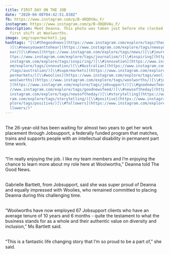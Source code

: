 ```yaml
---
title: FIRST DAY ON THE JOB
date: "2020-04-08T04:42:51.830Z"
fb: https://www.instagram.com/p/B-d8QDVAu_F/
instagram: https://www.instagram.com/p/B-d8QDVAu_F/
description: Meet Deanna. This photo was taken just before she clocked on her
  first shift at Woolworths.
image: img/supermarket1.jpg
hashtags: "[\\#thegoodnews](https://www.instagram.com/explore/tags/thegoodnews/\
  )[\\#newsyouwanttohear](https://www.instagram.com/explore/tags/newsyouwanttoh\
  ear/)[\\#news](https://www.instagram.com/explore/tags/news/)[\\#journalism](h\
  ttps://www.instagram.com/explore/tags/journalism/)[\\#inspiring](https://www.\
  instagram.com/explore/tags/inspiring/)[\\#innovation](https://www.instagram.c\
  om/explore/tags/innovation/)[\\#Australian](https://www.instagram.com/explore\
  /tags/australian/)[\\#supermarkets](https://www.instagram.com/explore/tags/su\
  permarkets/)[\\#woolies](https://www.instagram.com/explore/tags/woolies/)[\\#\
  woolworths](https://www.instagram.com/explore/tags/woolworths/)[\\#jobsupport\
  ](https://www.instagram.com/explore/tags/jobsupport/)[\\#goodnewsfeed](https:\
  //www.instagram.com/explore/tags/goodnewsfeed/)[\\#newsoftheday](https://www.\
  instagram.com/explore/tags/newsoftheday/)[\\#storytelling](https://www.instag\
  ram.com/explore/tags/storytelling/)[\\#positive](https://www.instagram.com/ex\
  plore/tags/positive/)[\\#followers](https://www.instagram.com/explore/tags/fo\
  llowers/)"
---
```

\
The 26-year-old has been waiting for almost two years to get her work placement through Jobsupport, a federally funded program that matches, trains and supports people with an intellectual disability in permanent part time work.

\
“I’m really enjoying the job. I like my team members and I’m enjoying the chance to learn more about my role here at Woolworths,” Deanna told The Good News.

\
Gabrielle Bartlett, from Jobsupport, said she was super proud of Deanna and equally impressed with Woolies, who remained committed to placing Deanna during this challenging time.

\
“Woolworths have now employed 67 Jobsupport clients who have an average tenure of 10 years and 6 months - quite the testament to what the business stands for as a whole and their authentic value on diversity and inclusion,” Ms Bartlett said.

\
“This is a fantastic life changing story that I’m so proud to be a part of,” she said.